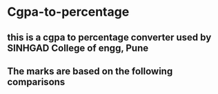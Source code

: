 # Cgpa-to-percentage
this is a cgpa to percentage converter used by SINHGAD College of engg, Pune
---

## The marks are based on the following comparisons
